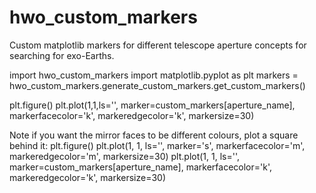 # hwo_custom_markers
Custom matplotlib markers for different telescope aperture concepts for searching for exo-Earths.

import hwo_custom_markers
import matplotlib.pyplot as plt
markers = hwo_custom_markers.generate_custom_markers.get_custom_markers()

plt.figure()
plt.plot(1,1,ls='', marker=custom_markers[aperture_name],  markerfacecolor='k', markeredgecolor='k', markersize=30)

Note if you want the mirror faces to be different colours, plot a square behind it:
plt.figure()
plt.plot(1, 1, ls='', marker='s',  markerfacecolor='m', markeredgecolor='m', markersize=30)
plt.plot(1, 1, ls='', marker=custom_markers[aperture_name], markerfacecolor='k', markeredgecolor='k', markersize=30)
